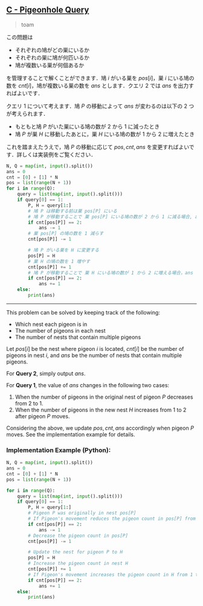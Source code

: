 ## [C - Pigeonhole Query](https://atcoder.jp/contests/abc391/tasks/abc391_c)

> toam

この問題は

* それぞれの鳩がどの巣にいるか
* それぞれの巣に鳩が何匹いるか
* 鳩が複数いる巣が何個あるか

を管理することで解くことができます．鳩 $i$ がいる巣を $pos[i]$，巣 $i$ にいる鳩の数を $cnt[i]$，鳩が複数いる巣の数を $ans$ とします．クエリ $2$ では $ans$ を出力すればよいです．

クエリ $1$ について考えます．鳩 $P$ の移動によって $ans$ が変わるのは以下の $2$ つが考えられます．

* もともと鳩 $P$ がいた巣にいる鳩の数が $2$ から $1$ に減ったとき
* 鳩 $P$ が巣 $H$ に移動したあとに，巣 $H$ にいる鳩の数が $1$ から $2$ に増えたとき

これを踏まえたうえで，鳩 $P$ の移動に応じて $pos, cnt, ans$ を変更すればよいです．詳しくは実装例をご覧ください．

```py
N, Q = map(int, input().split())
ans = 0
cnt = [0] + [1] * N
pos = list(range(N + 1))
for i in range(Q):
    query = list(map(int, input().split()))
    if query[0] == 1:
        P, H = query[1:]
        # 鳩 P は移動する前は巣 pos[P] にいる
        # 鳩 P が移動することで 巣 pos[P] にいる鳩の数が 2 から 1 に減る場合, ans を 1 減らす
        if cnt[pos[P]] == 2:
            ans -= 1
        # 巣 pos[P] の鳩の数を 1 減らす
        cnt[pos[P]] -= 1

        # 鳩 P がいる巣を H に変更する
        pos[P] = H
        # 巣 H の鳩の数を 1 増やす
        cnt[pos[P]] += 1
        # 鳩 P が移動することで 巣 H にいる鳩の数が 1 から 2 に増える場合，ans を 1 増やす
        if cnt[pos[P]] == 2:
            ans += 1
    else:
        print(ans)

```

---

This problem can be solved by keeping track of the following:

- Which nest each pigeon is in  
- The number of pigeons in each nest  
- The number of nests that contain multiple pigeons  

Let $pos[i]$ be the nest where pigeon $i$ is located, $cnt[i]$ be the number of pigeons in nest $i$, and $ans$ be the number of nests that contain multiple pigeons.  

For **Query 2**, simply output $ans$.  

For **Query 1**, the value of $ans$ changes in the following two cases:

1. When the number of pigeons in the original nest of pigeon $P$ decreases from 2 to 1.  
2. When the number of pigeons in the new nest $H$ increases from 1 to 2 after pigeon $P$ moves.  

Considering the above, we update $pos, cnt, ans$ accordingly when pigeon $P$ moves. See the implementation example for details.  

### Implementation Example (Python):

```py
N, Q = map(int, input().split())
ans = 0
cnt = [0] + [1] * N
pos = list(range(N + 1))

for i in range(Q):
    query = list(map(int, input().split()))
    if query[0] == 1:
        P, H = query[1:]
        # Pigeon P was originally in nest pos[P]
        # If Pigeon's movement reduces the pigeon count in pos[P] from 2 to 1, decrease ans
        if cnt[pos[P]] == 2:
            ans -= 1
        # Decrease the pigeon count in pos[P]
        cnt[pos[P]] -= 1

        # Update the nest for pigeon P to H
        pos[P] = H
        # Increase the pigeon count in nest H
        cnt[pos[P]] += 1
        # If Pigeon's movement increases the pigeon count in H from 1 to 2, increase ans
        if cnt[pos[P]] == 2:
            ans += 1
    else:
        print(ans)
```
